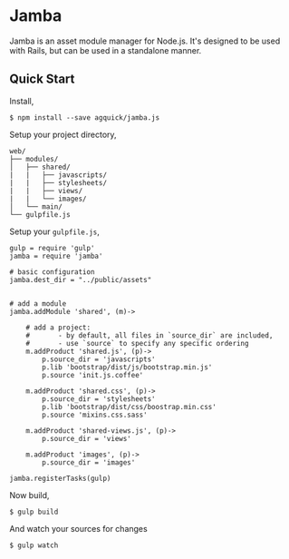 # Jamba

Jamba is an asset module manager for Node.js. It's designed to be used with Rails, but can be used in a standalone manner.

## Quick Start

Install,

```
$ npm install --save agquick/jamba.js
```

Setup your project directory,

```
web/
├── modules/
│   ├── shared/
|   |   ├── javascripts/
|   |   ├── stylesheets/
|   |   ├── views/
|   |   └── images/
│   └── main/
└── gulpfile.js
```

Setup your `gulpfile.js`,

```
gulp = require 'gulp'
jamba = require 'jamba'

# basic configuration
jamba.dest_dir = "../public/assets"


# add a module
jamba.addModule 'shared', (m)->

	# add a project:
	#		- by default, all files in `source_dir` are included,
	#		- use `source` to specify any specific ordering
	m.addProduct 'shared.js', (p)->
		p.source_dir = 'javascripts'
		p.lib 'bootstrap/dist/js/bootstrap.min.js'
		p.source 'init.js.coffee'

	m.addProduct 'shared.css', (p)->
		p.source_dir = 'stylesheets'
		p.lib 'bootstrap/dist/css/boostrap.min.css'
		p.source 'mixins.css.sass'

	m.addProduct 'shared-views.js', (p)->
		p.source_dir = 'views'

	m.addProduct 'images', (p)->
		p.source_dir = 'images'

jamba.registerTasks(gulp)
```

Now build,

```
$ gulp build
```

And watch your sources for changes
```
$ gulp watch
```
